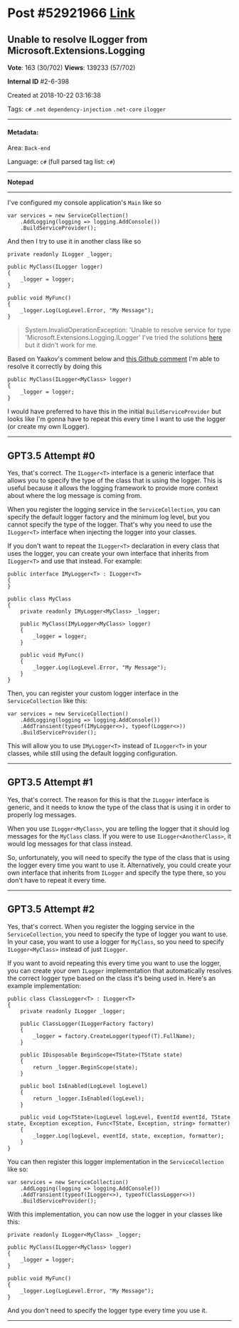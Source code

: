 
# Post \#52921966 [Link](https://stackoverflow.com/questions/52921966/)

## Unable to resolve ILogger from Microsoft.Extensions.Logging

**Vote**: 163 (30/702) **Views**: 139233 (57/702) 

**Internal ID** \#2-6-398

Created at 2018-10-22 03:16:38

Tags: `c#` `.net` `dependency-injection` `.net-core` `ilogger`

----------

#### Metadata:

Area: `Back-end`

Language: `c#` (full parsed tag list: `c#`)

----------

**Notepad**


----------

I've configured my console application's `Main` like so
```
var services = new ServiceCollection()
    .AddLogging(logging => logging.AddConsole())
    .BuildServiceProvider();
```

And then I try to use it in another class like so
```
private readonly ILogger _logger;
    
public MyClass(ILogger logger)
{
    _logger = logger;
}

public void MyFunc()
{
    _logger.Log(LogLevel.Error, "My Message");
}
```

> System.InvalidOperationException: 'Unable to resolve service for type
'Microsoft.Extensions.Logging.ILogger'
I've tried the solutions [here](https://stackoverflow.com/a/51329388/2025666) but it didn't work for me.

Based on Yaakov's comment below and [this Github comment](https://github.com/domaindrivendev/Swashbuckle.AspNetCore/issues/92#issuecomment-223991293) I'm able to resolve it correctly by doing this
```
public MyClass(ILogger<MyClass> logger)
{
    _logger = logger;
}
```

I would have preferred to have this in the initial `BuildServiceProvider` but looks like I'm gonna have to repeat this every time I want to use the logger (or create my own ILogger).


----------
        
## GPT3.5 Attempt \#0

Yes, that's correct. The `ILogger<T>` interface is a generic interface that allows you to specify the type of the class that is using the logger. This is useful because it allows the logging framework to provide more context about where the log message is coming from.

When you register the logging service in the `ServiceCollection`, you can specify the default logger factory and the minimum log level, but you cannot specify the type of the logger. That's why you need to use the `ILogger<T>` interface when injecting the logger into your classes.

If you don't want to repeat the `ILogger<T>` declaration in every class that uses the logger, you can create your own interface that inherits from `ILogger<T>` and use that instead. For example:

```
public interface IMyLogger<T> : ILogger<T>
{
}

public class MyClass
{
    private readonly IMyLogger<MyClass> _logger;

    public MyClass(IMyLogger<MyClass> logger)
    {
        _logger = logger;
    }

    public void MyFunc()
    {
        _logger.Log(LogLevel.Error, "My Message");
    }
}
```

Then, you can register your custom logger interface in the `ServiceCollection` like this:

```
var services = new ServiceCollection()
    .AddLogging(logging => logging.AddConsole())
    .AddTransient(typeof(IMyLogger<>), typeof(Logger<>))
    .BuildServiceProvider();
```

This will allow you to use `IMyLogger<T>` instead of `ILogger<T>` in your classes, while still using the default logging configuration.

--------

## GPT3.5 Attempt \#1

Yes, that's correct. The reason for this is that the `ILogger` interface is generic, and it needs to know the type of the class that is using it in order to properly log messages. 

When you use `ILogger<MyClass>`, you are telling the logger that it should log messages for the `MyClass` class. If you were to use `ILogger<AnotherClass>`, it would log messages for that class instead.

So, unfortunately, you will need to specify the type of the class that is using the logger every time you want to use it. Alternatively, you could create your own interface that inherits from `ILogger` and specify the type there, so you don't have to repeat it every time.

--------

## GPT3.5 Attempt \#2

Yes, that's correct. When you register the logging service in the `ServiceCollection`, you need to specify the type of logger you want to use. In your case, you want to use a logger for `MyClass`, so you need to specify `ILogger<MyClass>` instead of just `ILogger`. 

If you want to avoid repeating this every time you want to use the logger, you can create your own `ILogger` implementation that automatically resolves the correct logger type based on the class it's being used in. Here's an example implementation:

```
public class ClassLogger<T> : ILogger<T>
{
    private readonly ILogger _logger;

    public ClassLogger(ILoggerFactory factory)
    {
        _logger = factory.CreateLogger(typeof(T).FullName);
    }

    public IDisposable BeginScope<TState>(TState state)
    {
        return _logger.BeginScope(state);
    }

    public bool IsEnabled(LogLevel logLevel)
    {
        return _logger.IsEnabled(logLevel);
    }

    public void Log<TState>(LogLevel logLevel, EventId eventId, TState state, Exception exception, Func<TState, Exception, string> formatter)
    {
        _logger.Log(logLevel, eventId, state, exception, formatter);
    }
}
```

You can then register this logger implementation in the `ServiceCollection` like so:

```
var services = new ServiceCollection()
    .AddLogging(logging => logging.AddConsole())
    .AddTransient(typeof(ILogger<>), typeof(ClassLogger<>))
    .BuildServiceProvider();
```

With this implementation, you can now use the logger in your classes like this:

```
private readonly ILogger<MyClass> _logger;

public MyClass(ILogger<MyClass> logger)
{
    _logger = logger;
}

public void MyFunc()
{
    _logger.Log(LogLevel.Error, "My Message");
}
```

And you don't need to specify the logger type every time you use it.

--------
